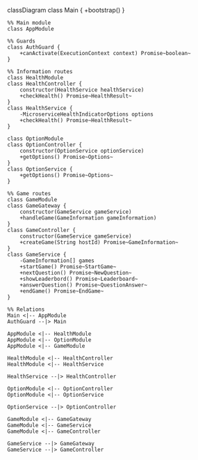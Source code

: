 classDiagram
class Main {
+bootstrap()
}

    %% Main module
    class AppModule

    %% Guards
    class AuthGuard {
        +canActivate(ExecutionContext context) Promise~boolean~
    }

    %% Information routes
    class HealthModule
    class HealthController {
        constructor(HealthService healthService)
        +checkHealth() Promise~HealthResult~
    }
    class HealthService {
        -MicroserviceHealthIndicatorOptions options
        +checkHealth() Promise~HealthResult~
    }

    class OptionModule
    class OptionController {
        constructor(OptionService optionService)
        +getOptions() Promise~Options~
    }
    class OptionService {
        +getOptions() Promise~Options~
    }

    %% Game routes
    class GameModule
    class GameGateway {
        constructor(GameService gameService)
        +handleGame(GameInformation gameInformation)
    }
    class GameController {
        constructor(GameService gameService)
        +createGame(String hostId) Promise~GameInformation~
    }
    class GameService {
        -GameInformation[] games
        +startGame() Promise~StartGame~
        +nextQuestion() Promise~NewQuestion~
        +showLeaderbord() Promise~Leaderboard~
        +answerQuestion() Promise~QuestionAnswer~
        +endGame() Promise~EndGame~
    }

    %% Relations
    Main <|-- AppModule
    AuthGuard --|> Main

    AppModule <|-- HealthModule
    AppModule <|-- OptionModule
    AppModule <|-- GameModule

    HealthModule <|-- HealthController
    HealthModule <|-- HealthService

    HealthService --|> HealthController

    OptionModule <|-- OptionController
    OptionModule <|-- OptionService

    OptionService --|> OptionController

    GameModule <|-- GameGateway
    GameModule <|-- GameService
    GameModule <|-- GameController

    GameService --|> GameGateway
    GameService --|> GameController
